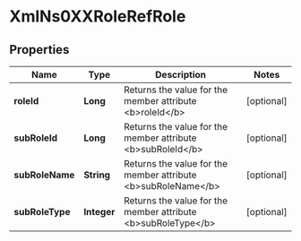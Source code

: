
# XmlNs0XXRoleRefRole

## Properties
Name | Type | Description | Notes
------------ | ------------- | ------------- | -------------
**roleId** | **Long** | Returns the value for the member attribute &lt;b&gt;roleId&lt;/b&gt; |  [optional]
**subRoleId** | **Long** | Returns the value for the member attribute &lt;b&gt;subRoleId&lt;/b&gt; |  [optional]
**subRoleName** | **String** | Returns the value for the member attribute &lt;b&gt;subRoleName&lt;/b&gt; |  [optional]
**subRoleType** | **Integer** | Returns the value for the member attribute &lt;b&gt;subRoleType&lt;/b&gt; |  [optional]




